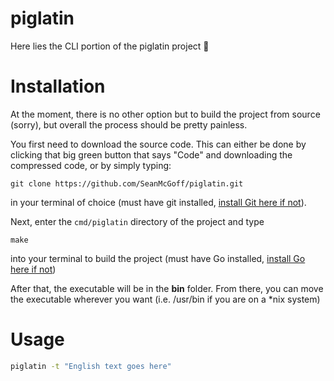 # piglatin
Here lies the CLI portion of the piglatin project :pig:

# Installation
At the moment, there is no other option but to build the project from source (sorry), but overall the process should be pretty painless.

You first need to download the source code. This can either be done by clicking that big green button that says "Code" and downloading the compressed code, or by simply typing:

```git clone https://github.com/SeanMcGoff/piglatin.git```

in your terminal of choice (must have git installed, [install Git here if not](https://git-scm.com/downloads)).

Next, enter the ```cmd/piglatin``` directory of the project and type

```make```

into your terminal to build the project (must have Go installed, [install Go here if not](https://golang.org/dl/))

After that, the executable will be in the __bin__ folder. From there, you can move the executable wherever you want (i.e. /usr/bin if you are on a *nix system)

# Usage

```bash
piglatin -t "English text goes here"
``` 
